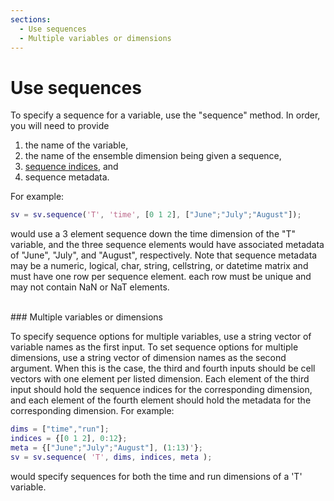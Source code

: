 ```yaml
---
sections:
  - Use sequences
  - Multiple variables or dimensions
---
```


# Use sequences

To specify a sequence for a variable, use the "sequence" method. In order, you will need to provide
1. the name of the variable,
2. the name of the ensemble dimension being given a sequence,
3. [sequence indices](dimension-indices#sequence-indices), and
4. sequence metadata.


For example:
```matlab
sv = sv.sequence('T', 'time', [0 1 2], ["June";"July";"August"]);
```
would use a 3 element sequence down the time dimension of the "T" variable, and the three sequence elements would have associated metadata of "June", "July", and "August", respectively. Note that sequence metadata may be a numeric, logical, char, string, cellstring, or datetime matrix and must have one row per sequence element. each row must be unique and may not contain NaN or NaT elements.

<br>
### Multiple variables or dimensions

To specify sequence options for multiple variables, use a string vector of variable names as the first input. To set sequence options for multiple dimensions, use a string vector of dimension names as the second argument. When this is the case, the third and fourth inputs should be cell vectors with one element per listed dimension. Each element of the third input should hold the sequence indices for the corresponding dimension, and each element of the fourth element should hold the metadata for the corresponding dimension. For example:
```matlab
dims = ["time","run"];
indices = {[0 1 2], 0:12};
meta = {["June";"July";"August"], (1:13)'};
sv = sv.sequence( 'T', dims, indices, meta );
```
would specify sequences for both the time and run dimensions of a 'T' variable.
